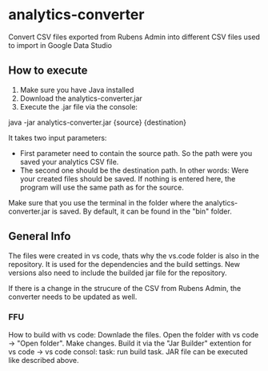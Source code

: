 # analytics-converter
Convert CSV files exported from Rubens Admin into different CSV files used to import in Google Data Studio

## How to execute
1) Make sure you have Java installed
2) Download the analytics-converter.jar
3) Execute the .jar file via the console:

java -jar analytics-converter.jar {source} {destination}

It takes two input parameters: 
* First parameter need to contain the source path. So the path were you saved your analytics CSV file.
* The second one should be the destination path. In other words: Were your created files should be saved. If nothing is entered here, the program will use the same path as for the source.

Make sure that you use the terminal in the folder where the analytics-converter.jar is saved. By default, it can be found in the "bin" folder.

## General Info
The files were created in vs code, thats why the vs.code folder is also in the repository. It is used for the dependencies and the build settings. New versions also need to include the builded jar file for the repository.

If there is a change in the strucure of the CSV from Rubens Admin, the converter needs to be updated as well.

### FFU
How to build with vs code:
Downlade the files. Open the folder with vs code -> "Open folder". Make changes. Build it via the "Jar Builder" extention for vs code -> vs code consol: task: run build task. JAR file can be executed like described above.
